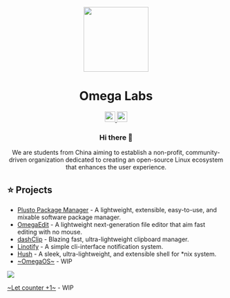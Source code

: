 <p align="center">
  <img height="150px"
    src="https://avatars.githubusercontent.com/the-OmegaLabs"
  />     
  <h1 align="center">Omega Labs</h1>
</p>

<p align="center">
    <a href="https://github.com/the-OmegaLabs">
        <img height="24px" src="https://i.ibb.co/dMMmCrW/Git-Hub-Mark.png" />
    <a href="https://yaka.im/"> 
        <img height="24px" src="https://www.freepnglogos.com/uploads/logo-website-png/logo-website-website-icon-with-png-and-vector-format-for-unlimited-22.png" />
    </a>
</p>

<h3 align="center">Hi there 👋</h3>
<p align="center">We are students from China aiming to establish a non-profit, community-driven organization dedicated to creating an open-source Linux ecosystem that enhances the user experience.</p>


## :star: Projects
- [Plusto Package Manager](https://github.com/the-OmegaLabs/ppm) -  A lightweight, extensible, easy-to-use, and mixable software package manager.
- [OmegaEdit](https://github.com/the-OmegaLabs/OmegaEdit) - A lightweight next-generation file editor that aim fast editing with no mouse.
- [dashClip](https://github.com/the-OmegaLabs/dashClip) - Blazing fast, ultra-lightweight clipboard manager.
- [Linotify](https://github.com/the-OmegaLabs/Linotify) - A simple cli-interface notification system.
- [Hush](https://github.com/the-OmegaLabs/Hush) - A sleek, ultra-lightweight, and extensible shell for *nix system.
- [~OmegaOS~](https://github.com/the-OmegaLabs) - WIP




<img src="https://profile-counter.glitch.me/the-OmegaLabs/count.svg"/>

[~Let counter +1~](https://github.com/the-OmegaLabs) - WIP

